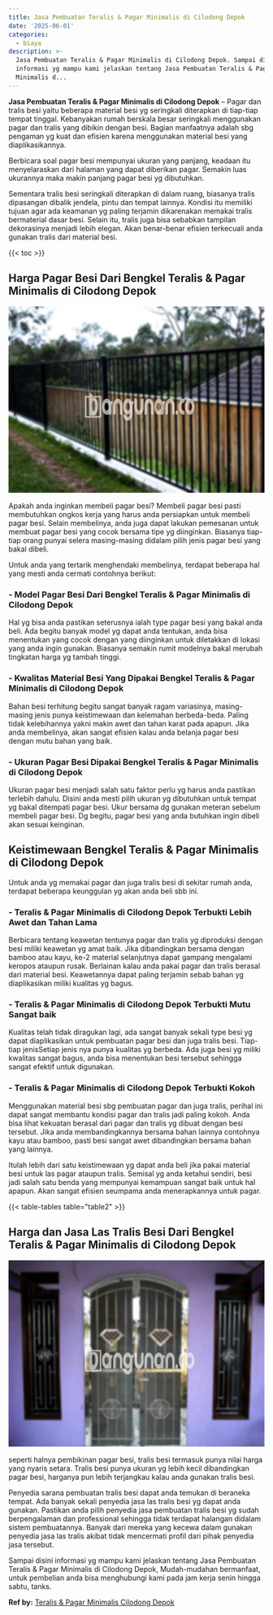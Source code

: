 ```yaml
---
title: Jasa Pembuatan Teralis & Pagar Minimalis di Cilodong Depok
date: '2025-06-01'
categories:
  - biaya
description: >-
  Jasa Pembuatan Teralis & Pagar Minimalis di Cilodong Depok. Sampai disini
  informasi yg mampu kami jelaskan tentang Jasa Pembuatan Teralis & Pagar
  Minimalis d...
---
```


**Jasa Pembuatan Teralis & Pagar Minimalis di Cilodong Depok** – Pagar dan tralis besi yaitu beberapa material besi yg seringkali diterapkan di tiap-tiap tempat tinggal. Kebanyakan rumah berskala besar seringkali menggunakan pagar dan tralis yang dibikin dengan besi. Bagian manfaatnya adalah sbg pengaman yg kuat dan efisien karena menggunakan material besi yang diaplikasikannya.

Berbicara soal pagar besi mempunyai ukuran yang panjang, keadaan itu menyelaraskan dari halaman yang dapat diberikan pagar. Semakin luas ukurannya maka makin panjang pagar besi yg dibutuhkan.

Sementara tralis besi seringkali diterapkan di dalam ruang, biasanya tralis dipasangan dibalik jendela, pintu dan tempat lainnya. Kondisi itu memiliki tujuan agar ada keamanan yg paling terjamin dikarenakan memakai tralis bermaterial dasar besi. Selain itu, tralis juga bisa sebabkan tampilan dekorasinya menjadi lebih elegan. Akan benar-benar efisien terkecuali anda gunakan tralis dari material besi.

{{< toc >}}

## Harga Pagar Besi Dari Bengkel Teralis & Pagar Minimalis di Cilodong Depok

![Jasa Pembuatan Teralis & Pagar Minimalis di Cilodong Depok](/images/pagar-minimalis-murah-63.png)

Apakah anda inginkan membeli pagar besi? Membeli pagar besi pasti membutuhkan ongkos kerja yang harus anda persiapkan untuk membeli pagar besi. Selain membelinya, anda juga dapat lakukan pemesanan untuk membuat pagar besi yang cocok bersama tipe yg diinginkan. Biasanya tiap-tiap orang punyai selera masing-masing didalam pilih jenis pagar besi yang bakal dibeli.

Untuk anda yang tertarik menghendaki membelinya, terdapat beberapa hal yang mesti anda cermati contohnya berikut:
### \- Model Pagar Besi Dari Bengkel Teralis & Pagar Minimalis di Cilodong Depok

Hal yg bisa anda pastikan seterusnya ialah type pagar besi yang bakal anda beli. Ada begitu banyak model yg dapat anda tentukan, anda bisa menentukan yang cocok dengan yang diinginkan untuk diletakkan di lokasi yang anda ingin gunakan. Biasanya semakin rumit modelnya bakal merubah tingkatan harga yg tambah tinggi.

### \- Kwalitas Material Besi Yang Dipakai Bengkel Teralis & Pagar Minimalis di Cilodong Depok

Bahan besi terhitung begitu sangat banyak ragam variasinya, masing-masing jenis punya keistimewaan dan kelemahan berbeda-beda. Paling tidak kelebihannya yakni makin awet dan tahan karat pada apapun. Jika anda membelinya, akan sangat efisien kalau anda belanja pagar besi dengan mutu bahan yang baik.

### \- Ukuran Pagar Besi Dipakai Bengkel Teralis & Pagar Minimalis di Cilodong Depok

Ukuran pagar besi menjadi salah satu faktor perlu yg harus anda pastikan terlebih dahulu. Disini anda mesti pilih ukuran yg dibutuhkan untuk tempat yg bakal ditempati pagar besi. Ukur bersama dg gunakan meteran sebelum membeli pagar besi. Dg begitu, pagar besi yang anda butuhkan ingin dibeli akan sesuai keinginan.

## Keistimewaan Bengkel Teralis & Pagar Minimalis di Cilodong Depok

Untuk anda yg memakai pagar dan juga tralis besi di sekitar rumah anda, terdapat beberapa keunggulan yg akan anda beli sbb ini.

### \- Teralis & Pagar Minimalis di Cilodong Depok Terbukti Lebih Awet dan Tahan Lama

Berbicara tentang keawetan tentunya pagar dan tralis yg diproduksi dengan besi miliki keawetan yg amat baik. Jika dibandingkan bersama dengan bamboo atau kayu, ke-2 material selanjutnya dapat gampang mengalami keropos ataupun rusak. Berlainan kalau anda pakai pagar dan tralis berasal dari material besi. Keawetannya dapat paling terjamin sebab bahan yg diaplikasikan miliki kualitas yg bagus.

### \- Teralis & Pagar Minimalis di Cilodong Depok Terbukti Mutu Sangat baik

Kualitas telah tidak diragukan lagi, ada sangat banyak sekali type besi yg dapat diaplikasikan untuk pembuatan pagar besi dan juga tralis besi. Tiap-tiap jenisSetiap jenis nya punya kualitas yg berbeda. Ada juga besi yg miliki kwalitas sangat bagus, anda bisa menentukan besi tersebut sehingga sangat efektif untuk digunakan.

### \- Teralis & Pagar Minimalis di Cilodong Depok Terbukti Kokoh

Menggunakan material besi sbg pembuatan pagar dan juga tralis, perihal ini dapat sangat membantu kondisi pagar dan tralis jadi paling kokoh. Anda bisa lihat kekuatan berasal dari pagar dan tralis yg dibuat dengan besi tersebut. Jika anda membandingkannya bersama bahan lainnya contohnya kayu atau bamboo, pasti besi sangat awet dibandingkan bersama bahan yang lainnya.

Itulah lebih dari satu keistimewaan yg dapat anda beli jika pakai material besi untuk las pagar ataupun tralis. Semisal yg anda ketahui sendiri, besi jadi salah satu benda yang mempunyai kemampuan sangat baik untuk hal apapun. Akan sangat efisien seumpama anda menerapkannya untuk pagar.

{{< table-tables table="table2" >}}

## Harga dan Jasa Las Tralis Besi Dari Bengkel Teralis & Pagar Minimalis di Cilodong Depok

![Jasa Pembuatan Teralis & Pagar Minimalis di Cilodong Depok](/images/teralis-minimalis-murah-18.png)

seperti halnya pembikinan pagar besi, tralis besi termasuk punya nilai harga yang nyaris setara. Tralis besi punya ukuran yg lebih kecil dibandingkan pagar besi, harganya pun lebih terjangkau kalau anda gunakan tralis besi.

Penyedia sarana pembuatan tralis besi dapat anda temukan di beraneka tempat. Ada banyak sekali penyedia jasa las tralis besi yg dapat anda gunakan. Pastikan anda pilih penyedia jasa pembuatan tralis besi yg sudah berpengalaman dan professional sehingga tidak terdapat halangan didalam sistem pembuatannya. Banyak dari mereka yang kecewa dalam gunakan penyedia jasa las tralis akibat tidak mencermati profil dari pihak penyedia jasa tersebut.

Sampai disini informasi yg mampu kami jelaskan tentang Jasa Pembuatan Teralis & Pagar Minimalis di Cilodong Depok, Mudah-mudahan bermanfaat, untuk pembelian anda bisa menghubungi kami pada jam kerja senin hingga sabtu, tanks.

**Ref by:** [Teralis & Pagar Minimalis Cilodong Depok](https://id.wikipedia.org/wiki/Teralis)
